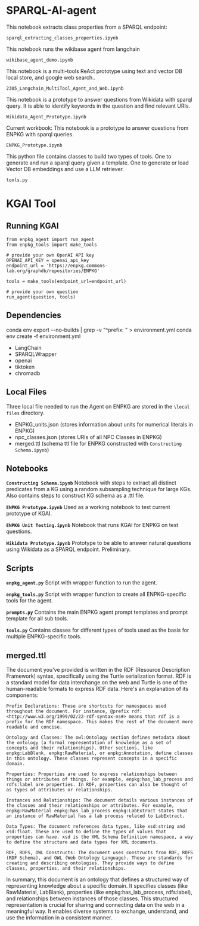 # SPARQL-AI-agent

This notebook extracts class properties from a SPARQL endpoint:

```sparql_extracting_classes_properties.ipynb```

This notebook runs the wikibase agent from langchain

```wikibase_agent_demo.ipynb```

This notebook is a multi-tools ReAct prototype using text and vector DB local store, and google web search..

```2305_Langchain_MultiTool_Agent_and_Web.ipynb```

This notebook is a prototype to answer questions from Wikidata with sparql query. It is able to identify keywords in the question and find relevant URIs. 

```Wikidata_Agent_Prototype.ipynb```

Current workbook: This notebook is a prototype to answer questions from ENPKG with sparql queries.

```ENPKG_Prototype.ipynb```

This python file contains classes to build two types of tools. One to generate and run a sparql query given a template. One to generate or load Vector DB embeddings and use a LLM retriever. 

```tools.py```

# KGAI Tool

## Running KGAI
```
from enpkg_agent import run_agent
from enpkg_tools import make_tools

# provide your own OpenAI API key
OPENAI_API_KEY = openai_api_key
endpoint_url = 'https://enpkg.commons-lab.org/graphdb/repositories/ENPKG'

tools = make_tools(endpoint_url=endpoint_url)

# provide your own question
run_agent(question, tools)
```


## Dependencies
conda env export --no-builds | grep -v "^prefix: " > environment.yml
conda env create -f environment.yml


- LangChain
- SPARQLWrapper
- openai
- tiktoken
- chromadb

## Local Files
Three local file needed to run the Agent on ENPKG are stored in the `\local files` directory.

- ENPKG_units.json (stores information about units for numerical literals in ENPKG)
- npc_classes.json (stores URIs of all NPC Classes in ENPKG)
- merged.ttl (schema ttl file for ENPKG constructed with `Constructing Schema.ipynb`)

## Notebooks
**`Constructing Schema.ipynb`**
Notebook with steps to extract all distinct predicates from a KG using a random subsampling technique for large KGs. Also contains steps to construct KG schema as a .ttl file.

**`ENPKG Prototype.ipynb`**
Used as a working notebook to test current prototype of KGAI.

**`ENPKG Unit Testing.ipynb`** 
Notebook that runs KGAI for ENPKG on test questions.

**`Wikidata Prototype.ipynb`**
Prototype to be able to answer natural questions using Wikidata as a SPARQL endpoint. Preliminary.

## Scripts
**`enpkg_agent.py`** 
Script with wrapper function to run the agent.

**`enpkg_tools.py`**
Script with wrapper function to create all ENPKG-specific tools for the agent.

**`prompts.py`**
Contains the main ENPKG agent prompt templates and prompt template for all sub tools.

**`tools.py`**
Contains classes for different types of tools used as the basis for multiple ENPKG-specific tools.

## merged.ttl

The document you've provided is written in the RDF (Resource Description Framework) syntax, specifically using the Turtle serialization format. RDF is a standard model for data interchange on the web and Turtle is one of the human-readable formats to express RDF data. Here's an explanation of its components:

    Prefix Declarations: These are shortcuts for namespaces used throughout the document. For instance, @prefix rdf: <http://www.w3.org/1999/02/22-rdf-syntax-ns#> means that rdf is a prefix for the RDF namespace. This makes the rest of the document more readable and concise.

    Ontology and Classes: The owl:Ontology section defines metadata about the ontology (a formal representation of knowledge as a set of concepts and their relationships). Other sections, like enpkg:LabBlank, enpkg:RawMaterial, or enpkg:Annotation, define classes in this ontology. These classes represent concepts in a specific domain.

    Properties: Properties are used to express relationships between things or attributes of things. For example, enpkg:has_lab_process and rdfs:label are properties. In RDF, properties can also be thought of as types of attributes or relationships.

    Instances and Relationships: The document details various instances of the classes and their relationships or attributes. For example, enpkg:RawMaterial enpkg:has_lab_process enpkg:LabExtract states that an instance of RawMaterial has a lab process related to LabExtract.

    Data Types: The document references data types, like xsd:string and xsd:float. These are used to define the types of values that properties can have. xsd is the XML Schema Definition namespace, a way to define the structure and data types for XML documents.

    RDF, RDFS, OWL Constructs: The document uses constructs from RDF, RDFS (RDF Schema), and OWL (Web Ontology Language). These are standards for creating and describing ontologies. They provide ways to define classes, properties, and their relationships.

In summary, this document is an ontology that defines a structured way of representing knowledge about a specific domain. It specifies classes (like RawMaterial, LabBlank), properties (like enpkg:has_lab_process, rdfs:label), and relationships between instances of those classes. This structured representation is crucial for sharing and connecting data on the web in a meaningful way. It enables diverse systems to exchange, understand, and use the information in a consistent manner.